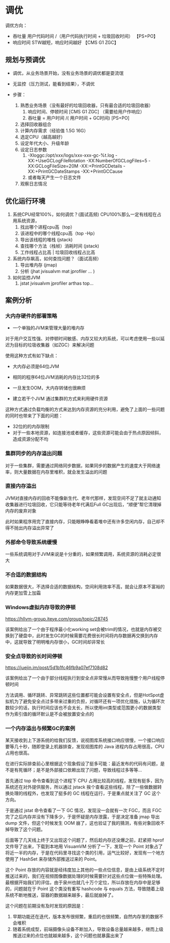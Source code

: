 # 调优

调优方向：

- 吞吐量 用户代码时间 /（用户代码执行时间 + 垃圾回收时间） 【PS+PO】
- 响应时间  STW越短，响应时间越好 【CMS G1 ZGC】

## 规划与预调优

* 调优，从业务场景开始，没有业务场景的调优都是耍流氓

* 无监控（压力测试，能看到结果），不调优

* 步骤：
  1. 熟悉业务场景（没有最好的垃圾回收器，只有最合适的垃圾回收器）
     1. 响应时间、停顿时间 [CMS G1 ZGC] （需要给用户作响应）
     2. 吞吐量 = 用户时间 /( 用户时间 + GC时间) [PS+PO]
  2. 选择回收器组合
  3. 计算内存需求（经验值 1.5G 16G）
  4. 选定CPU（越高越好）
  5. 设定年代大小、升级年龄
  6. 设定日志参数
     1. -Xloggc:/opt/xxx/logs/xxx-xxx-gc-%t.log -XX:+UseGCLogFileRotation -XX:NumberOfGCLogFiles=5 -XX:GCLogFileSize=20M -XX:+PrintGCDetails -XX:+PrintGCDateStamps -XX:+PrintGCCause
     2. 或者每天产生一个日志文件
  7. 观察日志情况

## 优化运行环境

1. 系统CPU经常100%，如何调优？(面试高频)
   CPU100%那么一定有线程在占用系统资源，
   1. 找出哪个进程cpu高（top）
   2. 该进程中的哪个线程cpu高（top -Hp）
   3. 导出该线程的堆栈 (jstack)
   4. 查找哪个方法（栈帧）消耗时间 (jstack)
   5. 工作线程占比高 | 垃圾回收线程占比高
2. 系统内存飙高，如何查找问题？（面试高频）
   1. 导出堆内存 (jmap)
   2. 分析 (jhat jvisualvm mat jprofiler ... )
3. 如何监控JVM
   1. jstat jvisualvm jprofiler arthas top...

## 案例分析

### 大内存硬件的部署策略

- 一个单独的JVM来管理大量的堆内存

对于用户交互性强、对停顿时间敏感、内存又较大的系统，可以考虑使用一些以延迟为目标的垃圾收集器（如ZGC）来解决问题

使用这种方式有如下缺点：

- 大内存必须是64位JVM
- 相同的程序64位JVM消耗的内存比32位的多
- 一旦发生OOM，大内存转储也很麻烦

- 建立若干个JVM 通过集群的方式来利用硬件资源

这种方式通过负载均衡的方式来达到内存资源的充分利用，避免了上面的一些问题的同时也带来了下面的问题：

- 32位的的内存限制
- 对于一些本地资源，如连接池或者缓存，这些资源可能会由于热点原因倾斜，造成资源分配不均

### 集群同步的内存溢出问题

对于一些集群，需要通过网络同步数据，如果同步的数据产生的速度大于网络速率，则大量数据在内存里堆积，就会发生溢出的问题

### 直接内存溢出

JVM对直接内存的回收不能像新生代、老年代那样，发现空间不足了就主动通知收集器进行垃圾回收，它只能等待老年代满后Full GC出现后，“顺便”帮它清理掉内存的废弃对象

此时如果程序用完了直接内存，只能眼睁睁看着堆中还有许多空闲内存，自己却不得不抛出内存溢出异常了

### 外部命令导致系统缓慢

一些系统调用对于JVM来说是十分重的，如果频繁调用，系统资源的消耗必定很大

### 不合适的数据结构

如果数据很大，不选择合适的数据结构，空间利用效率不高，就会让原本不富裕的内存更加雪上加霜

### Windows虚拟内存导致的停顿

<https://hllvm-group.iteye.com/group/topic/28745>

该案例给出了一个由于程序最小化working set会被trim的情况，也就是内存被交换到了硬盘中，此时发生GC的时候需要花费很长时间将内存数据再交换到内存中，这就导致了明明堆内存很小，GC时间却非常长

### 安全点导致的长时间停顿

<https://juejin.im/post/5d1b1fc46fb9a07ef7108d82>

该案例给出了一个由于部分线程执行到安全点非常慢从而导致拖慢整个用户线程停顿时间

方法调用、循环跳转、异常跳转这些位置都可能会设置有安全点，但是HotSpot虚拟机为了避免安全点过多带来过重的负担，对循环还有一项优化措施，认为循环次数较少的话，执行时间应该也不会太长，所以使用int类型或范围更小的数据类型作为索引值的循环默认是不会被放置安全点的

### 一个内存溢出与频繁GC的案例

某天接收到上下游系统的给我们反馈，说视图库系统接口响应很慢，一个接口响应要等几十秒，随即登录上机器排查，发现视图库的 Java 进程内存占用很高，CPU占用也很高。

在进行实际排查前心里根据这个现象假设了挺多可能：最近发布的代码有问题，是不是有死循环；是不是外部接口依赖出现了问题，导致线程过多等等...

首先通过 top 命令查看到这个进程下 CPU 占用比较高的线程，发现有挺多，因为系统还在对外提供服务，所以通过 jstack 挨个查看这些线程，除了一些做数据转换处理的线程外，也发现了挺多的 GC 线程在运行，于是重点就关注了 GC 这个方向。

于是通过 jstat 命令查看了一下 GC 情况，发现没一会就有一次 FGC，而且 FGC 完了之后内存并没有下降多少，于是怀疑是内存泄露，于是决定准备 jmap 导出 dump 文件，但这个时候发生 OOM 崩了，这也验证了我的猜测，有些对象回收不掉导致了这个问题。

后面等了几天线上终于又出现这个问题了，然后趁内存还没爆之前，赶紧把 hprof 文件导了出来，下载到本地用 VisuamVM 分析了一下，发现一个 Point 对象占了将近一半的内存，于是在代码里寻找这个类的引用，运气比较好，发现有一个地方使用了 HashSet 来存储外部推送过来的 Point。

这个 Point 存放的内容就是经纬度加上其他的一些点位信息，是由上级系统不定时推送过来的，我们在视频图像数据处理的时候需要针对这些点位做一些特殊处理。最根据开始我们的评估，由于泉州也就几十万个定位，所以存放在内存中是足够的，问题就在于 Point 这个类没有重写 hashcode 与 equals 方法，导致随着上级系统不断地推送，容器的数据越来越多，最后就崩掉了。

这个问题在前期没有及时发现的原因是：

1. 早期功能还在迭代，版本发布很频繁，重启的也很频繁，自然内存里的数据不会堆积
2. 随着系统成型，前端摄像头设备不断加入，导致设备总量越来越多，继而上级推送过来的点位也就越来越多，这个问题也就暴露出来了
